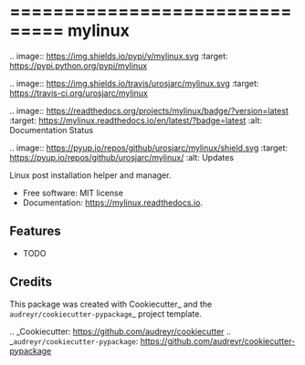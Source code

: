 ===============================
mylinux
===============================


.. image:: https://img.shields.io/pypi/v/mylinux.svg
        :target: https://pypi.python.org/pypi/mylinux

.. image:: https://img.shields.io/travis/urosjarc/mylinux.svg
        :target: https://travis-ci.org/urosjarc/mylinux

.. image:: https://readthedocs.org/projects/mylinux/badge/?version=latest
        :target: https://mylinux.readthedocs.io/en/latest/?badge=latest
        :alt: Documentation Status

.. image:: https://pyup.io/repos/github/urosjarc/mylinux/shield.svg
     :target: https://pyup.io/repos/github/urosjarc/mylinux/
     :alt: Updates


Linux post installation helper and manager.


* Free software: MIT license
* Documentation: https://mylinux.readthedocs.io.


Features
--------

* TODO

Credits
---------

This package was created with Cookiecutter_ and the `audreyr/cookiecutter-pypackage`_ project template.

.. _Cookiecutter: https://github.com/audreyr/cookiecutter
.. _`audreyr/cookiecutter-pypackage`: https://github.com/audreyr/cookiecutter-pypackage

